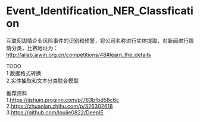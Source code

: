 # Event_Identification_NER_Classfication
互联网舆情企业风险事件的识别和预警，将公司名称进行实体提取，对新闻进行舆情分类，比赛地址为：http://ailab.aiwin.org.cn/competitions/48#learn_the_details

TODO  
1.数据格式转换  
2.实体抽取和文本分类联合模型

推荐资料  
1.https://jishuin.proginn.com/p/763bfbd58c6c
2.https://zhuanlan.zhihu.com/p/326302618
3.https://github.com/loujie0822/DeepIE
